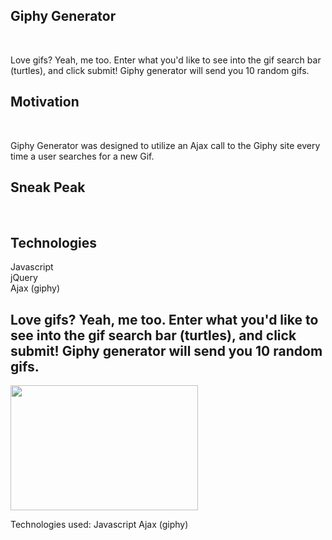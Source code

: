 <h2>Giphy Generator</h2><br>
<p>Love gifs? Yeah, me too. Enter what you'd like to see into the gif search bar (turtles), and click submit! Giphy generator will send you 10 random gifs.</p>

<h2>Motivation</h2><br>
<p>Giphy Generator was designed to utilize an Ajax call to the Giphy site every time a user searches for a new Gif.</p>
  
<h2>Sneak Peak</h2><br>


<h2>Technologies</h2>
Javascript <br>
jQuery <br>
Ajax (giphy) <br>


<h2> Love gifs? Yeah, me too. Enter what you'd like to see into the gif search bar (turtles), and click submit! Giphy generator will send you 10 random gifs.</h2>

<img src="https://i.pinimg.com/564x/22/94/55/229455b492d3b29bd9d73fa887125cb2.jpg" data-canonical-src="https://i.pinimg.com/564x/22/94/55/229455b492d3b29bd9d73fa887125cb2.jpg" width="300" height="200" />

Technologies used:
Javascript
Ajax (giphy)
